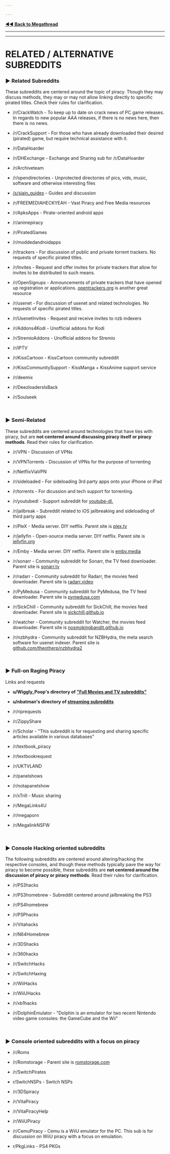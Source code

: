---
---
[◄◄ **Back to Megathread**](https://www.reddit.com/r/Piracy/wiki/megathread)

---
---

# RELATED / ALTERNATIVE SUBREDDITS


### ► Related Subreddits

These subreddits are centered around the topic of piracy. Though they may discuss methods, they may or may not allow linking directly to specific pirated titles. Check their rules for clarification.

* /r/CrackWatch - To keep up to date on crack news of PC game releases. In regards to new popular AAA releases, if there is no news here, then there is no news.

* /r/CrackSupport -  For those who have already downloaded their desired (pirated) game, but require technical assistance with it.

* /r/DataHoarder 

* /r/DHExchange - Exchange and Sharing sub for /r/DataHoarder

* /r/Archiveteam 

* /r/opendirectories - Unprotected directories of pics, vids, music, software and otherwise interesting files

* [/s/sjain_guides](https://www.saidit.net/s/sjain_guides) - Guides and discussion

* /r/FREEMEDIAHECKYEAH - Vast Piracy and Free Media resources

* /r/ApksApps - Pirate-oriented android apps

* /r/animepiracy 

* /r/PiratedGames 

* /r/moddedandroidapps 

* /r/trackers - For discussion of public and private torrent trackers. No requests of specific pirated titles.

* /r/Invites - Request and offer invites for private trackers that allow for invites to be distributed to such means.

* /r/OpenSignups - Announcements of private trackers that have opened up registration or applications. [opentrackers.org](https://opentrackers.org/) is another great resource

* /r/usenet - For discussion of usenet and related technologies. No requests of specific pirated titles.

* /r/UsenetInvites - Request and receive invites to nzb indexers

* /r/Addons4Kodi - Unofficial addons for Kodi

* /r/StremioAddons - Unofficial addons for Stremio

* /r/IPTV 

* /r/KissCartoon - KissCartoon community subreddit

* /r/KissCommunitySupport - KissManga + KissAnime support service

* /r/deemix 

* /r/DeezloadersIsBack 

* /r/Soulseek 


&nbsp;





### ► Semi-Related

These subreddits are centered around technologies that have ties with piracy, but are **not centered around discussing piracy itself or piracy methods**. Read their rules for clarification.


* /r/VPN - Discussion of VPNs

* /r/VPNTorrents - Discussion of VPNs for the purpose of torrenting

* /r/NetflixViaVPN 

* /r/sideloaded - For sideloading 3rd party apps onto your iPhone or iPad

* /r/torrents - For dicussion and tech support for torrenting.

* /r/youtubedl - Support subreddit for [youtube-dl.](https://ytdl-org.github.io/youtube-dl/index.html)

* /r/jailbreak - Subreddit related to iOS jailbreaking and sideloading of third party apps

* /r/PleX  -  Media server. DIY netflix. Parent site is [plex.tv](https://plex.tv/)

* /r/jellyfin - Open-source media server. DIY netflix. Parent site is [jellyfin.org](https://jellyfin.org/)

* /r/Emby - Media server. DIY netflix. Parent site is [emby.media](https://emby.media/)

* /r/sonarr - Community  subreddit for Sonarr, the TV feed downloader. Parent site is [sonarr.tv](https://sonarr.tv/)

* /r/radarr - Community subreddit for Radarr, the movies feed downloader. Parent site is [radarr.video](https://radarr.video/)

* /r/PyMedusa - Community subreddit for PyMedusa, the TV feed downloader. Parent site is [pymedusa.com](https://pymedusa.com/)

* /r/SickChill - Community subreddit for SickChill, the movies feed downloader. Parent site is [sickchill.github.io](https://sickchill.github.io/)

* /r/watcher - Community subreddit for Watcher, the movies feed downloader. Parent site is [nosmokingbandit.github.io](https://nosmokingbandit.github.io/)

* /r/nzbhydra - Community subreddit for NZBHydra, the meta search software for usenet indexer. Parent site is [github.com/theotherp/nzbhydra2](https://github.com/theotherp/nzbhydra2)

&nbsp;





### ► Full-on Raging Piracy

Links and requests

* **u/Wiggly_Poop's directory of ["Full Movies and TV subreddits"](https://www.reddit.com/user/Wiggly_Poop/m/fullmoviesandtv/)**

* **u/nbatman's directory of [streaming subreddits](https://www.reddit.com/user/nbatman/m/streaming/)**

* /r/riprequests 

* /r/ZippyShare 

* /r/Scholar - "This subreddit is for requesting and sharing specific articles available in various databases"

* /r/textbook_piracy 

* /r/textbookrequest 

* /r/UKTVLAND 

* /r/panelshows 

* /r/notapanelshow

* /r/xTrill - Music sharing

* /r/MegaLinks4U 

* /r/megaporn

* /r/MegalinkNSFW


&nbsp;





### ► Console Hacking oriented subreddits

The following subreddits are centered around altering/hacking the respective consoles, and though these methods typically pave the way for piracy to become possible, these subreddits are **not centered around the discussion of piracy or piracy methods**. Read their rules for clarification.

* /r/PS3hacks 

* /r/PS3homebrew - Subreddit centered around jailbreaking the PS3

* /r/PS4homebrew

* /r/PSPhacks 

* /r/Vitahacks 

* /r/N64Homebrew 

* /r/3DShacks 

* /r/360hacks 

* /r/SwitchHacks 

* /r/SwitchHaxing

* /r/WiiHacks 

* /r/WiiUHacks

* /r/xb1hacks 

* /r/DolphinEmulator - "Dolphin is an emulator for two recent Nintendo video game consoles: the GameCube and the Wii"

&nbsp;




### ► Console oriented subreddits with a focus on piracy

* /r/Roms 

* /r/Romstorage - Parent site is [romstorage.com](https://www.romstorage.com/)

* /r/SwitchPirates 

* r/SwitchNSPs - Switch NSPs

* /r/3DSpiracy 

* /r/VitaPiracy 

* /r/VitaPiracyHelp 

* /r/WiiUPiracy

* /r/CemuPiracy - Cemu is a WiiU emulator for the PC. This sub is for discussion on WiiU piracy with a focus on emulation.

* r/PkgLinks - PS4 PKGs


&nbsp;